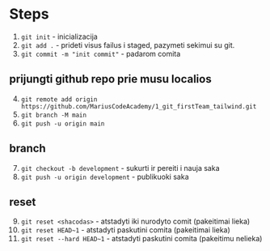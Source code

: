 # Steps

1. `git init` - inicializacija
2. `git add .` - prideti visus failus i staged, pazymeti sekimui su git.
3. `git commit -m "init commit"` - padarom comita

## prijungti github repo prie musu localios

4. `git remote add origin https://github.com/MariusCodeAcademy/1_git_firstTeam_tailwind.git`
5. `git branch -M main`
6. `git push -u origin main`

## branch

7. `git checkout -b development` - sukurti ir pereiti i nauja saka
8. `git push -u origin development` - publikuoki saka

## reset

9. `git reset <shacodas>` - atstadyti iki nurodyto comit (pakeitimai lieka)
10. `git reset HEAD~1` - atstadyti paskutini comita (pakeitimai lieka)
11. `git reset --hard HEAD~1` - atstadyti paskutini comita (pakeitimu nelieka)